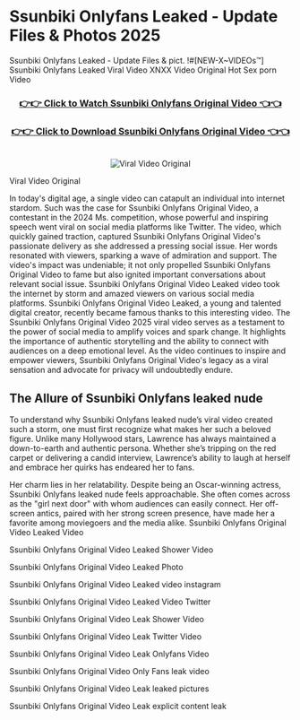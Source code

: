 # Ssunbiki Onlyfans Leaked - Update Files & Photos 2025

Ssunbiki Onlyfans Leaked - Update Files & pict. !#[NEW-X~VIDEOs™] Ssunbiki Onlyfans Leaked Viral Video XNXX Video Original Hot Sex porn Video
<br>
<div align="center">
<h3><a href="https://links2leaks.com?utm_source=ssunbiki&utm_medium=gitlong" rel="nofollow">👉👉 Click to Watch Ssunbiki Onlyfans Original Video 👈👈</a></h3>
<h3><a href="https://links2leaks.com?utm_source=ssunbiki&utm_medium=gitlong" rel="nofollow">👉👉 Click to Download Ssunbiki Onlyfans Original Video 👈👈</a></h3>
<br>
<a href="https://links2leaks.com?utm_source=ssunbiki&utm_medium=gitlong" rel="nofollow"><img src="https://i.ibb.co/Gkj2r4b/banner.png" alt="Viral Video Original" style="max-width: 100%; display: inline-block;" data-target="animated-image.originalImage"></a>
</div>

Viral Video Original

In today's digital age, a single video can catapult an individual into internet stardom. Such was the case for Ssunbiki Onlyfans Original Video, a contestant in the 2024 Ms. competition, whose powerful and inspiring speech went viral on social media platforms like Twitter.
The video, which quickly gained traction, captured Ssunbiki Onlyfans Original Video's passionate delivery as she addressed a pressing social issue. Her words resonated with viewers, sparking a wave of admiration and support. The video's impact was undeniable; it not only propelled Ssunbiki Onlyfans Original Video to fame but also ignited important conversations about relevant social issue.
Ssunbiki Onlyfans Original Video Leaked video took the internet by storm and amazed viewers on various social media platforms. Ssunbiki Onlyfans Original Video Leaked, a young and talented digital creator, recently became famous thanks to this interesting video.
The Ssunbiki Onlyfans Original Video 2025 viral video serves as a testament to the power of social media to amplify voices and spark change. It highlights the importance of authentic storytelling and the ability to connect with audiences on a deep emotional level. As the video continues to inspire and empower viewers, Ssunbiki Onlyfans Original Video's legacy as a viral sensation and advocate for privacy will undoubtedly endure.

<h2>The Allure of Ssunbiki Onlyfans leaked nude</h2>


To understand why Ssunbiki Onlyfans leaked nude’s viral video created such a storm, one must first recognize what makes her such a beloved figure. Unlike many Hollywood stars, Lawrence has always maintained a down-to-earth and authentic persona. Whether she’s tripping on the red carpet or delivering a candid interview, Lawrence’s ability to laugh at herself and embrace her quirks has endeared her to fans.

Her charm lies in her relatability. Despite being an Oscar-winning actress, Ssunbiki Onlyfans leaked nude feels approachable. She often comes across as the "girl next door" with whom audiences can easily connect. Her off-screen antics, paired with her strong screen presence, have made her a favorite among moviegoers and the media alike.
Ssunbiki Onlyfans Original Video Leaked Video

Ssunbiki Onlyfans Original Video Leaked Shower Video

Ssunbiki Onlyfans Original Video Leaked Photo

Ssunbiki Onlyfans Original Video Leaked video instagram

Ssunbiki Onlyfans Original Video Leaked Video Twitter

Ssunbiki Onlyfans Original Video Leak Shower Video

Ssunbiki Onlyfans Original Video Leak Twitter Video

Ssunbiki Onlyfans Original Video Leak Onlyfans Video

Ssunbiki Onlyfans Original Video Only Fans leak video

Ssunbiki Onlyfans Original Video Leak leaked pictures

Ssunbiki Onlyfans Original Video Leak explicit content leak
